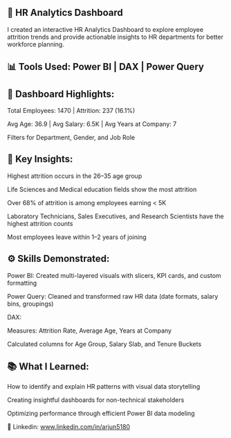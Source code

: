 ## 🎯 HR Analytics Dashboard 
I created an interactive HR Analytics Dashboard to explore employee attrition trends and provide actionable insights to HR departments for better workforce planning.

## 📊 Tools Used: Power BI | DAX | Power Query

## 🧩 Dashboard Highlights:

Total Employees: 1470 | Attrition: 237 (16.1%)

Avg Age: 36.9 | Avg Salary: 6.5K | Avg Years at Company: 7

Filters for Department, Gender, and Job Role

## 📌 Key Insights:

Highest attrition occurs in the 26–35 age group

Life Sciences and Medical education fields show the most attrition

Over 68% of attrition is among employees earning < 5K

Laboratory Technicians, Sales Executives, and Research Scientists have the highest attrition counts

Most employees leave within 1–2 years of joining

## ⚙️ Skills Demonstrated:

Power BI: Created multi-layered visuals with slicers, KPI cards, and custom formatting

Power Query: Cleaned and transformed raw HR data (date formats, salary bins, groupings)

DAX:

Measures: Attrition Rate, Average Age, Years at Company

Calculated columns for Age Group, Salary Slab, and Tenure Buckets

## 📚 What I Learned:

How to identify and explain HR patterns with visual data storytelling

Creating insightful dashboards for non-technical stakeholders

Optimizing performance through efficient Power BI data modeling

📎 Linkedin: www.linkedin.com/in/arjun5180
